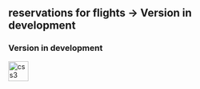 ## reservations for flights  ->  Version in development

### Version in development

<!--![homero](https://user-images.githubusercontent.com/59884602/167482806-66fded8d-4f4b-4d51-b2b9-79f347cffb45.jpg)-->
<img src="https://user-images.githubusercontent.com/59884602/167482806-66fded8d-4f4b-4d51-b2b9-79f347cffb45.jpg" alt="css3" width="40" height="40"/> </a>
